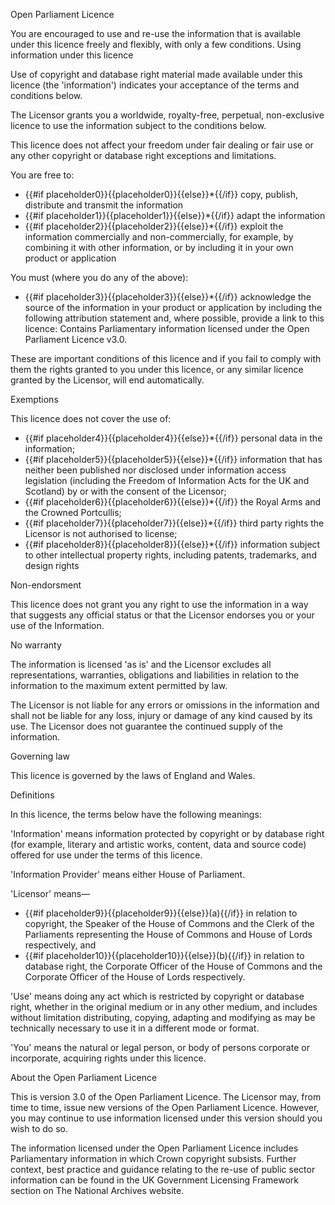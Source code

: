 Open Parliament Licence

 You are encouraged to use and re-use the information that is available under this licence freely and flexibly, with only a few conditions. Using information under this licence

 Use of copyright and database right material made available under this licence (the 'information') indicates your acceptance of the terms and conditions below.

 The Licensor grants you a worldwide, royalty-free, perpetual, non-exclusive licence to use the information subject to the conditions below.

 This licence does not affect your freedom under fair dealing or fair use or any other copyright or database right exceptions and limitations.

 You are free to:

* {{#if placeholder0}}{{placeholder0}}{{else}}*{{/if}} copy, publish, distribute and transmit the information
* {{#if placeholder1}}{{placeholder1}}{{else}}*{{/if}} adapt the information
* {{#if placeholder2}}{{placeholder2}}{{else}}*{{/if}} exploit the information commercially and non-commercially, for example, by combining it with other information, or by including it in your own product or application

 You must (where you do any of the above):

* {{#if placeholder3}}{{placeholder3}}{{else}}*{{/if}} acknowledge the source of the information in your product or application by including the following attribution statement and, where possible, provide a link to this licence: Contains Parliamentary information licensed under the Open Parliament Licence v3.0.

 These are important conditions of this licence and if you fail to comply with them the rights granted to you under this licence, or any similar licence granted by the Licensor, will end automatically.

 Exemptions

 This licence does not cover the use of:

* {{#if placeholder4}}{{placeholder4}}{{else}}*{{/if}} personal data in the information;
* {{#if placeholder5}}{{placeholder5}}{{else}}*{{/if}} information that has neither been published nor disclosed under information access legislation (including the Freedom of Information Acts for the UK and Scotland) by or with the consent of the Licensor;
* {{#if placeholder6}}{{placeholder6}}{{else}}*{{/if}} the Royal Arms and the Crowned Portcullis;
* {{#if placeholder7}}{{placeholder7}}{{else}}*{{/if}} third party rights the Licensor is not authorised to license;
* {{#if placeholder8}}{{placeholder8}}{{else}}*{{/if}} information subject to other intellectual property rights, including patents, trademarks, and design rights

 Non-endorsment

 This licence does not grant you any right to use the information in a way that suggests any official status or that the Licensor endorses you or your use of the Information.

 No warranty

 The information is licensed 'as is' and the Licensor excludes all representations, warranties, obligations and liabilities in relation to the information to the maximum extent permitted by law.

 The Licensor is not liable for any errors or omissions in the information and shall not be liable for any loss, injury or damage of any kind caused by its use. The Licensor does not guarantee the continued supply of the information.

 Governing law

 This licence is governed by the laws of England and Wales.

 Definitions

 In this licence, the terms below have the following meanings:

 'Information' means information protected by copyright or by database right (for example, literary and artistic works, content, data and source code) offered for use under the terms of this licence.

 'Information Provider' means either House of Parliament.

 'Licensor' means—

* {{#if placeholder9}}{{placeholder9}}{{else}}(a){{/if}} in relation to copyright, the Speaker of the House of Commons and the Clerk of the Parliaments representing the House of Commons and House of Lords respectively, and
* {{#if placeholder10}}{{placeholder10}}{{else}}(b){{/if}} in relation to database right, the Corporate Officer of the House of Commons and the Corporate Officer of the House of Lords respectively.

 'Use' means doing any act which is restricted by copyright or database right, whether in the original medium or in any other medium, and includes without limitation distributing, copying, adapting and modifying as may be technically necessary to use it in a different mode or format.

 'You' means the natural or legal person, or body of persons corporate or incorporate, acquiring rights under this licence.

 About the Open Parliament Licence

 This is version 3.0 of the Open Parliament Licence. The Licensor may, from time to time, issue new versions of the Open Parliament Licence. However, you may continue to use information licensed under this version should you wish to do so.

 The information licensed under the Open Parliament Licence includes Parliamentary information in which Crown copyright subsists. Further context, best practice and guidance relating to the re-use of public sector information can be found in the UK Government Licensing Framework section on The National Archives website.
